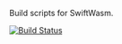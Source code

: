 Build scripts for SwiftWasm.

[![Build Status](https://dev.azure.com/swiftwasm/swiftwasm-sdk/_apis/build/status/swiftwasm.swiftwasm-sdk?branchName=master)](https://dev.azure.com/swiftwasm/swiftwasm-sdk/_build/latest?definitionId=3&branchName=master)
